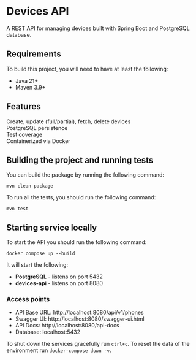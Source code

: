 # Devices API

A REST API for managing devices built with Spring Boot and PostgreSQL database.

## Requirements

To build this project, you will need to have at least the following:

- Java 21+
- Maven 3.9+

## Features
Create, update (full/partial), fetch, delete devices  
PostgreSQL persistence  
Test coverage  
Containerized via Docker

## Building the project and running tests
You can build the package by running the following command:
```
mvn clean package
```
To run all the tests, you should run the following command:
```
mvn test
```

## Starting service locally
To start the API you should run the following command:
```
docker compose up --build
```
It will start the following:
- **PostgreSQL** - listens on port 5432
- **devices-api** - listens on port 8080

### Access points
- API Base URL: http://localhost:8080/api/v1/phones
- Swagger UI: http://localhost:8080/swagger-ui.html
- API Docs: http://localhost:8080/api-docs
- Database: localhost:5432

To shut down the services gracefully run `ctrl+c`. To reset the data of the environment run `docker-compose down -v`.
